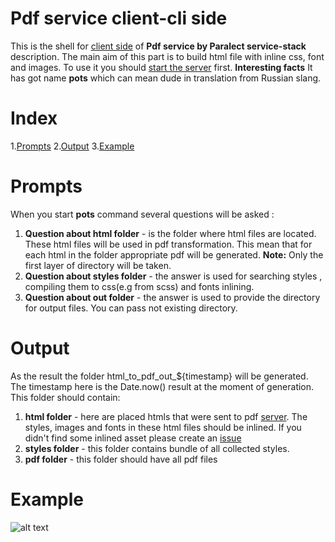 Pdf service client-cli side
===========
This is the shell for [client side](../client/README.md) of **Pdf service by Paralect service-stack** description.
The main aim of this part is to build html file with inline css, font and images.
To use it you should [start the server](../server/README.md) first.
**Interesting facts** It has got name **pots** which can mean dude in translation from Russian slang.

Index
===========
 1.[Prompts](#options)
 2.[Output](#output)
 3.[Example](#example)

Prompts
===========
When you start **pots** command several questions will be asked :
  1. **Question about html folder** - is the folder where html files are located.
  These html files will be used in pdf transformation.
  This mean that for each html in the folder appropriate pdf will be generated.
  **Note:** Only the first layer of directory will be taken.
  2. **Question about styles folder** - the answer is used for searching styles , compiling them to css(e.g from scss) and fonts inlining.
  3. **Question about out folder** - the answer is used to provide the directory for output files. You can pass not existing directory.

Output
===========
As the result the folder html_to_pdf_out_${timestamp} will be generated.
The timestamp here is the Date.now() result at the moment of generation.
This folder should contain:
 1. **html folder** - here are placed htmls that were sent to pdf [server](../server/README.md).
  The styles, images and fonts in these html files should be inlined.
  If you didn't find some inlined asset please create an [issue](https://github.com/startupsummer/service-stack/issues)
 2. **styles folder** - this folder contains bundle of all collected styles.
 3. **pdf folder** - this folder should have all pdf files

Example
===========
![alt text](https://github.com/startupsummer/service-stack/blob/pdf-service/pdf-service/client-cli/sample/video.gif "Example")

